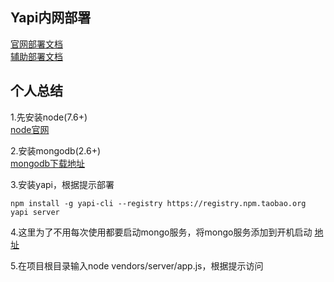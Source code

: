 ## Yapi内网部署
[官网部署文档](https://hellosean1025.github.io/yapi/devops/index.html)<br>
[辅助部署文档](https://www.jianshu.com/p/5bda5556c149)

## 个人总结
1.先安装node(7.6+)<br>
[node官网](https://nodejs.org/en/)<br>

2.安装mongodb(2.6+)<br>
[mongodb下载地址](https://www.mongodb.com/download-center/community)<br>

3.安装yapi，根据提示部署
```
npm install -g yapi-cli --registry https://registry.npm.taobao.org
yapi server
```

4.这里为了不用每次使用都要启动mongo服务，将mongo服务添加到开机启动
[地址](../../MongoDB/将MongoDB添加到开机服务.md)<br>

5.在项目根目录输入node vendors/server/app.js，根据提示访问